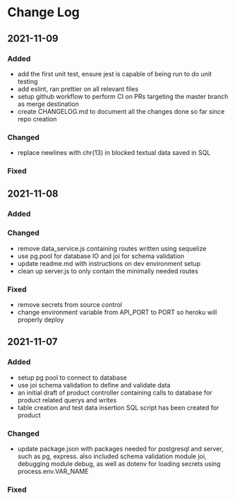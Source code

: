 # Change Log

## 2021-11-09

### Added

- add the first unit test, ensure jest is capable of being run to do unit testing
- add eslint, ran prettier on all relevant files
- setup github workflow to perform CI on PRs targeting the master branch as merge destination
- create CHANGELOG.md to document all the changes done so far since repo creation

### Changed

- replace newlines with chr(13) in blocked textual data saved in SQL

### Fixed

## 2021-11-08

### Added

### Changed

- remove data_service.js containing routes written using sequelize
- use pg.pool for database IO and joi for schema validation
- update readme.md with instructions on dev environment setup
- clean up server.js to only contain the minimally needed routes

### Fixed

- remove secrets from source control
- change environment variable from API_PORT to PORT so heroku will properly deploy

## 2021-11-07

### Added

- setup pg pool to connect to database
- use joi schema validation to define and validate data
- an initial draft of product controller containing calls to database for product related querys and writes
- table creation and test data insertion SQL script has been created for product

### Changed

- update package.json with packages needed for postgresql and server, such as pg, express. also included schema validation module joi, debugging module debug, as well as dotenv for loading secrets using process.env.VAR_NAME

### Fixed
